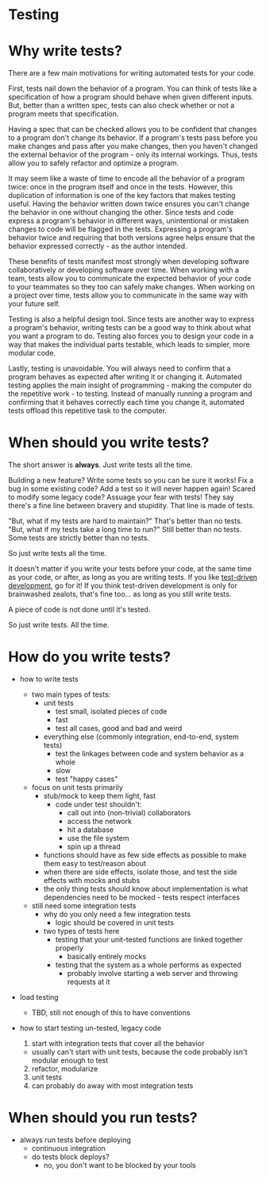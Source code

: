 # Testing

# Why write tests?

There are a few main motivations for writing automated tests for your code.

First, tests nail down the behavior of a program. You can think of tests like a specification of how a program should behave when given different inputs. But, better than a written spec, tests can also check whether or not a program meets that specification.

Having a spec that can be checked allows you to be confident that changes to a program don't change its behavior. If a program's tests pass before you make changes and pass after you make changes, then you haven't changed the external behavior of the program - only its internal workings. Thus, tests allow you to safely refactor and optimize a program.

It may seem like a waste of time to encode all the behavior of a program twice: once in the program itself and once in the tests. However, this duplication of information is one of the key factors that makes testing useful. Having the behavior written down twice ensures you can't change the behavior in one without changing the other. Since tests and code express a program's behavior in different ways, unintentional or mistaken changes to code will be flagged in the tests. Expressing a program's behavior twice and requiring that both versions agree helps ensure that the behavior expressed correctly - as the author intended.

These benefits of tests manifest most strongly when developing software collaboratively or developing software over time. When working with a team, tests allow you to communicate the expected behavior of your code to your teammates so they too can safely make changes. When working on a project over time, tests allow you to communicate in the same way with your future self.

Testing is also a helpful design tool. Since tests are another way to express a program's behavior, writing tests can be a good way to think about what you want a program to do. Testing also forces you to design your code in a way that makes the individual parts testable, which leads to simpler, more modular code.

Lastly, testing is unavoidable. You will always need to confirm that a program behaves as expected after writing it or changing it. Automated testing applies the main insight of programming - making the computer do the repetitive work - to testing. Instead of manually running a program and confirming that it behaves correctly each time you change it, automated tests offload this repetitive task to the computer.

# When should you write tests?

The short answer is **always**. Just write tests all the time.

Building a new feature? Write some tests so you can be sure it works! Fix a bug in some existing code? Add a test so it will never happen again! Scared to modify some legacy code? Assuage your fear with tests! They say there's a fine line between bravery and stupidity. That line is made of tests.

"But, what if my tests are hard to maintain?" That's better than no tests.
"But, what if my tests take a long time to run?" Still better than no tests.
Some tests are strictly better than no tests.

So just write tests all the time.

It doesn't matter if you write your tests before your code, at the same time as your code, or after, as long as you are writing tests. If you like [test-driven development](http://en.wikipedia.org/wiki/Test-driven_development), go for it! If you think test-driven development is only for brainwashed zealots, that's fine too... as long as you still write tests.

A piece of code is not done until it's tested.

So just write tests. All the time.

# How do you write tests?

- how to write tests
  - two main types of tests:
    - unit tests
      - test small, isolated pieces of code
      - fast
      - test all cases, good and bad and weird
    - everything else (commonly integration, end-to-end, system tests)
      - test the linkages between code and system behavior as a whole
      - slow
      - test "happy cases"
  - focus on unit tests primarily
    - stub/mock to keep them light, fast
      - code under test shouldn't:
        - call out into (non-trivial) collaborators
        - access the network
        - hit a database
        - use the file system
        - spin up a thread
    - functions should have as few side effects as possible to make them easy to test/reason about
    - when there are side effects, isolate those, and test the side effects with mocks and stubs
    - the only thing tests should know about implementation is what dependencies need to be mocked - tests respect interfaces
  - still need some integration tests
    - why do you only need a few integration tests
      - logic should be covered in unit tests
    - two types of tests here
      - testing that your unit-tested functions are linked together properly
        - basically entirely mocks
      - testing that the system as a whole performs as expected
        - probably involve starting a web server and throwing requests at it

- load testing
  - TBD, still not enough of this to have conventions

- how to start testing un-tested, legacy code
  1. start with integration tests that cover all the behavior
    - usually can't start with unit tests, because the code probably isn't modular enough to test
  2. refactor, modularize
  3. unit tests
  4. can probably do away with most integration tests

# When should you run tests?
- always run tests before deploying
  - continuous integration
  - do tests block deploys?
    - no, you don't want to be blocked by your tools
